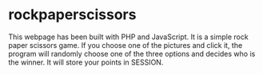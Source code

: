 # rockpaperscissors
This webpage has been built with PHP and JavaScript. It is 
a simple rock paper scissors game.
If you choose one of the pictures and click it, the program
will randomly choose one of the three options and decides 
who is the winner. It will store your points in SESSION.
